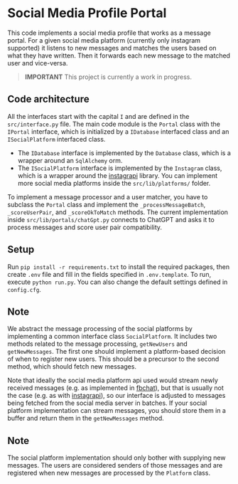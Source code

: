 # Social Media Profile Portal

This code implements a social media profile that works as a message portal. For a given social media platform (currently only instagram supported) it listens to new messages and matches the users based on what they have written. Then it forwards each new message to the matched user and vice-versa.

> **IMPORTANT**
> This project is currently a work in progress.

## Code architecture

All the interfaces start with the capital `I` and are defined in the `src/interface.py` file. The main code module is the `Portal` class with the `IPortal` interface, which is initialized by a `IDatabase` interfaced class and an `ISocialPlatform` interfaced class.

- The `IDatabase` interface is implemented by the `Database` class, which is a wrapper around an `SqlAlchemy` orm.
- The `ISocialPlatform` interface is implemented by the `Instagram` class, which is a wrapper around the [instagrapi](https://github.com/subzeroid/instagrapi) library. You can implement more social media platforms inside the `src/lib/platforms/` folder.

To implement a message processor and a user matcher, you have to subclass the `Portal` class and implement the `_processMessageBatch`, `_scoreUserPair`, and `_scoreOkToMatch` methods. The current implementation inside `src/lib/portals/chatGpt.py` connects to ChatGPT and asks it to process messages and score user pair compatibility.

## Setup

Run `pip install -r requirements.txt` to install the required packages, then create `.env` file and fill in the fields specified in `.env.template`. To run, execute `python run.py`. You can also change the default settings defined in `config.cfg`.

## Note

We abstract the message processing of the social platforms by implementing a common interface class `SocialPlatform`. It includes two methods related to the message processing, `getNewUsers` and `getNewMessages`. The first one should implement a platform-based decision of when to register new users. This should be a precursor to the second method, which should fetch new messages.

Note that ideally the social media platform api used would stream newly received messages (e.g. as implemented in [fbchat](https://github.com/fbchat-dev/fbchat)), but that is usually not the case (e.g. as with [instagrapi](https://github.com/subzeroid/instagrapi)), so our interface is adjusted to messages being fetched from the social media server in batches. If your social platform implementation can stream messages, you should store them in a buffer and return them in the `getNewMessages` method.

## Note

The social platform implementation should only bother with supplying new messages. The users are considered senders of those messages and are registered when new messages are processed by the `Platform` class.